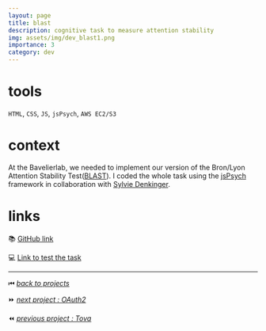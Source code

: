 ```yaml
---
layout: page
title: blast
description: cognitive task to measure attention stability
img: assets/img/dev_blast1.png
importance: 3
category: dev
---
```


# tools

`HTML`, `CSS`, `JS`, `jsPsych`, `AWS EC2/S3`

# context

At the Bavelierlab, we needed to implement our version of the Bron/Lyon Attention Stability Test([BLAST](https://pubmed.ncbi.nlm.nih.gov/31541659/)). I coded the whole task using the [jsPsych](https://www.jspsych.org/v7/) framework in collaboration with [Sylvie Denkinger](https://www.linkedin.com/in/sylvie-denkinger-1b41943a/).

# links

📚 [GitHub link](https://gitlab.unige.ch/bavelierlab/blast)

💻 [Link to test the task](https://brainandlearning.org/tasks/blast)

______

⏮ [*back to projects*](./..)

⏩ [*next project : OAuth2*](./../dev_oauth2)

⏪ [*previous project : Tova*](./../dev_tova)